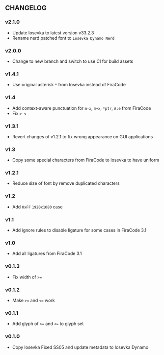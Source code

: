 ## CHANGELOG

### v2.1.0

* Update Iosevka to latest version v33.2.3
* Rename nerd patched font to `Iosevka Dynamo Nerd`

### v2.0.0

* Change to new branch and switch to use CI for build assets

### v1.4.1

* Use original asterisk `*` from Iosevka instead of FiraCode

### v1.4

* Add context-aware punctuation for `m-x`, `m+x`, `*ptr`, `A:e` from FiraCode
* Fix `>-<`

### v1.3.1

* Revert changes of v1.2.1 to fix wrong appearance on GUI applications

### v1.3

* Copy some special characters from FiraCode to Iosevka to have uniform

### v1.2.1

* Reduce size of font by remove duplicated characters

### v1.2

* Add `0xFF` `1920x1080` case

### v1.1

* Add ignore rules to disable ligature for some cases in FiraCode 3.1

### v1.0

* Add all ligatures from FiraCode 3.1

### v0.1.3

* Fix width of `>=`

### v0.1.2

* Make `>=` and `<=` work

### v0.1.1

* Add glyph of `>=` and `<=` to glyph set

### v0.1.0

* Copy Iosevka Fixed SS05 and update metadata to Iosevka Dynamo
